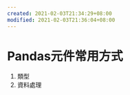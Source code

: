 ```yaml
---
created: 2021-02-03T21:34:29+08:00
modified: 2021-02-03T21:36:04+08:00
---
```


# Pandas元件常用方式

1. 類型
1. 資料處理